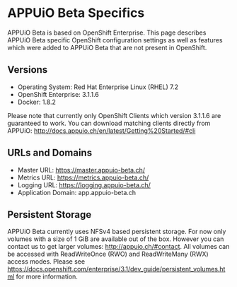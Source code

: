 # APPUiO Beta Specifics

APPUiO Beta is based on OpenShift Enterprise.
This page describes APPUiO Beta specific OpenShift configuration settings as well as features which were added to APPUiO Beta that are not
present in OpenShift.

## Versions
  * Operating System: Red Hat Enterprise Linux (RHEL) 7.2
  * OpenShift Enterprise: 3.1.1.6
  * Docker: 1.8.2

Please note that currently only OpenShift Clients which version 3.1.1.6 are guaranteed to work.
You can download matching clients directly from APPUiO: <http://docs.appuio.ch/en/latest/Getting%20Started/#cli>

## URLs and Domains

  * Master URL: <https://master.appuio-beta.ch/>
  * Metrics URL: <https://metrics.appuio-beta.ch/>
  * Logging URL: <https://logging.appuio-beta.ch/>
  * Application Domain: app.appuio-beta.ch

## Persistent Storage

APPUiO Beta currently uses NFSv4 based persistent storage. For now only volumes with a size of 1 GiB are available out of the box.
However you can contact us to get larger volumes: <http://appuio.ch/#contact>.
All volumes can be accessed with ReadWriteOnce (RWO) and ReadWriteMany (RWX) access modes. Please see <https://docs.openshift.com/enterprise/3.1/dev_guide/persistent_volumes.html>
for more information.
